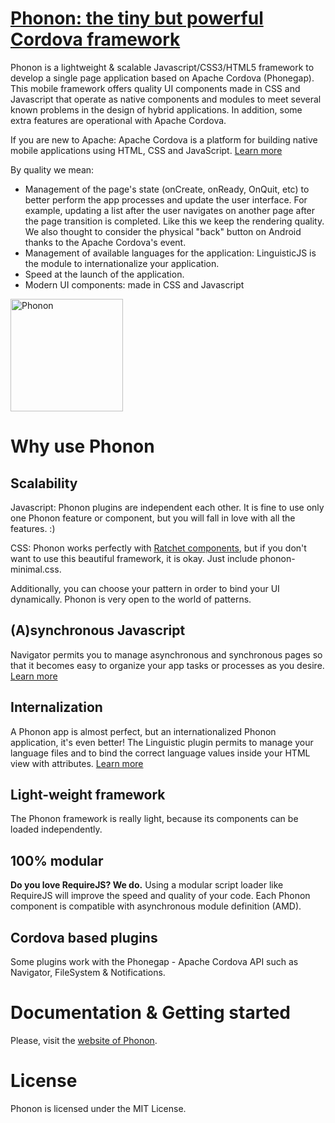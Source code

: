# [Phonon: the tiny but powerful Cordova framework](http://phonon.quarkdev.com)

Phonon is a lightweight & scalable Javascript/CSS3/HTML5 framework to develop a single page application based on Apache Cordova (Phonegap).
This mobile framework offers quality UI components made in CSS and Javascript that operate as native components and modules to meet several known problems in the design of hybrid applications.
In addition, some extra features are operational with Apache Cordova.

If you are new to Apache:
Apache Cordova is a platform for building native mobile applications using HTML, CSS and JavaScript.
[Learn more](http://cordova.apache.org/)

By quality we mean:

* Management of the page's state (onCreate, onReady, OnQuit, etc) to better perform the app processes and update the user interface. For example, updating a list after the user navigates on another page after the page transition is completed. Like this we keep the rendering quality. We also thought to consider the physical "back" button on Android thanks to the Apache Cordova's event.
* Management of available languages for the application: LinguisticJS is the module to internationalize your application.
* Speed at the launch of the application.
* Modern UI components: made in CSS and Javascript

<img src="http://phonon.quarkdev.com/App/public/assets/img/phonon-logo.png" alt="Phonon" height="180px">

# Why use Phonon

## Scalability

Javascript: Phonon plugins are independent each other.
It is fine to use only one Phonon feature or component, but you will fall in love with all the features. :)

CSS: Phonon works perfectly with [Ratchet components](https://github.com/twbs/ratchet), but if you don't want to use this beautiful framework, it is okay. Just include phonon-minimal.css.

Additionally, you can choose your pattern in order to bind your UI dynamically.
Phonon is very open to the world of patterns.

## (A)synchronous Javascript

Navigator permits you to manage asynchronous and synchronous pages so that it becomes easy to organize your app tasks or processes as you desire.
[Learn more](http://phonon.quarkdev.com/docs/navigator)

## Internalization

A Phonon app is almost perfect, but an internationalized Phonon application, it's even better! 
The Linguistic plugin permits to manage your language files and to bind the correct language values inside your HTML view with attributes.
[Learn more](http://phonon.quarkdev.com/docs/linguistic)

## Light-weight framework
The Phonon framework is really light, because its components can be loaded independently.

## 100% modular

**Do you love RequireJS? We do.**
Using a modular script loader like RequireJS will improve the speed and quality of your code. 
Each Phonon component is compatible with asynchronous module definition (AMD).

## Cordova based plugins

Some plugins work with the Phonegap - Apache Cordova API such as Navigator, FileSystem & Notifications.

# Documentation & Getting started

Please, visit the [website of Phonon](http://phonon.quarkdev.com).

# License

Phonon is licensed under the MIT License.
